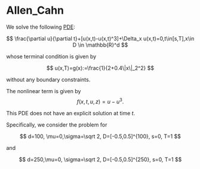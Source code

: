 # Allen_Cahn

We solve the following [PDE](https://arxiv.org/pdf/2005.10206):

$$
\frac{\partial u}{\partial t}+[u(x,t)-u(x,t)^3]+\Delta_x u(x,t)=0,t\in[s,T],x\in D \in \mathbb{R}^d
$$

whose terminal condition is given by

$$
u(x,T)=g(x):=\frac{1}{2+0.4\|x\|_2^2}
$$

without any boundary constraints.

The nonlinear term is given by
$$
f(x,t,u,z)=u-u^3.
$$


This PDE does not have an explicit solution at time $t$.



Specifically, we consider the problem for

$$
d=100, \mu=0,\sigma=\sqrt 2, D=[-0.5,0.5]^{100}, s=0, T=1
$$

and

$$
d=250,\mu=0, \sigma=\sqrt 2, D=[-0.5,0.5]^{250}, s=0, T=1
$$
